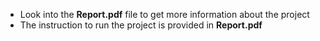 * Look into the **Report.pdf** file to get more information about the project
* The instruction to run the project is provided in **Report.pdf**
